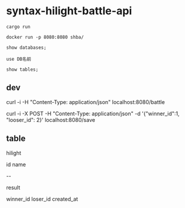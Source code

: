 # syntax-hilight-battle-api

```
cargo run

docker run -p 8080:8080 shba/
```

```
show databases;

use DB名前

show tables;
```

## dev

curl -i -H "Content-Type: application/json" localhost:8080/battle

curl -i -X POST -H "Content-Type: application/json" -d '{"winner_id":1, "looser_id": 2}' localhost:8080/save

## table

hilight

id
name

--

result

winner_id
loser_id
created_at
